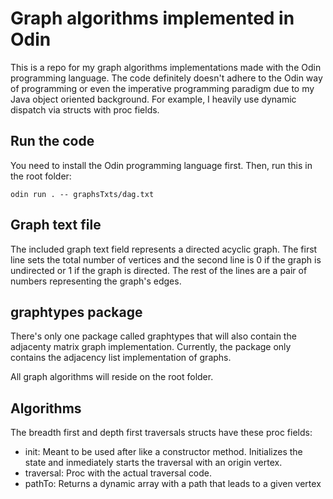 # Graph algorithms implemented in Odin

This is a repo for my graph algorithms implementations made with the Odin programming language. The code definitely doesn't adhere to the Odin way of programming or even the imperative programming paradigm due to my Java object oriented background. For example, I heavily use dynamic dispatch via structs with proc fields.

## Run the code
You need to install the Odin programming language first. Then, run this in the root folder:
```
odin run . -- graphsTxts/dag.txt  
```

## Graph text file
The included graph text field represents a directed acyclic graph. The first line sets the total number of vertices and the second line is 0 if the graph is undirected or 1 if the graph is directed. The rest of the lines are a pair of numbers representing the graph's edges.

## graphtypes package
There's only one package called graphtypes that will also contain the adjacenty matrix graph implementation. Currently, the package only contains the adjacency list implementation of graphs.

All graph algorithms will reside on the root folder. 

## Algorithms
The breadth first and depth first traversals structs have these proc fields:

 - init: Meant to be used after like a constructor method. Initializes the state and inmediately starts the traversal with an origin vertex.
 - traversal: Proc with the actual traversal code.
 - pathTo: Returns a dynamic array with a path that leads to a given vertex
